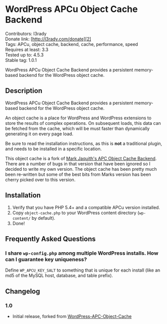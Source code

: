 # WordPress APCu Object Cache Backend #

Contributors: l3rady<br/>
Donate link: [http://l3rady.com/donate][2]<br/>
Tags: APCu, object cache, backend, cache, performance, speed<br/>
Requires at least: 3.3<br/>
Tested up to: 4.5.3<br/>
Stable tag: 1.0.1

WordPress APCu Object Cache Backend provides a persistent memory-based backend for the WordPress object cache.

## Description ##

WordPress APCu Object Cache Backend provides a persistent memory-based backend for the WordPress object cache.

An object cache is a place for WordPress and WordPress extensions to store the results of complex operations. On subsequent loads,
this data can be fetched from the cache, which will be must faster than dynamically generating it on every page load.

Be sure to read the installation instructions, as this is **not** a traditional plugin, and needs to be installed in a specific location.

This object cache is a fork of [Mark Jaquith's APC Object Cache Backend][1]. There are a number of bugs in that version that have been
ignored so I decided to write my own version. The object cache has been pretty much been re-written but some of the best bits from Marks
version has been cherry picked over to this version.

## Installation ##

1. Verify that you have PHP 5.4+ and a compatible APCu version installed.
2. Copy `object-cache.php` to your WordPress content directory (`wp-content/` by default).
3. Done!

## Frequently Asked Questions ##

### I share `wp-config.php` among multiple WordPress installs. How can I guarantee key uniqueness? ###

Define `WP_APCU_KEY_SALT` to something that is unique for each install (like an md5 of the MySQL host, database, and table prefix).

## Changelog ##

### 1.0 ###
+ Initial release, forked from [WordPress-APC-Object-Cache][3]

[1]: https://wordpress.org/plugins/apc/
[2]: http://l3rady.com/donate
[3]: https://github.com/l3rady/WordPress-APC-Object-Cache
